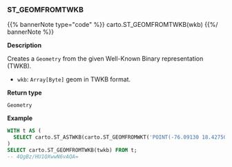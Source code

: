 ### ST_GEOMFROMTWKB

{{% bannerNote type="code" %}}
carto.ST_GEOMFROMTWKB(wkb)
{{%/ bannerNote %}}

**Description**

Creates a `Geometry` from the given Well-Known Binary representation (TWKB).

* `wkb`: `Array[Byte]` geom in TWKB format.

**Return type**

`Geometry`

**Example**

```sql
WITH t AS (
  SELECT carto.ST_ASTWKB(carto.ST_GEOMFROMWKT('POINT(-76.09130 18.42750)')) AS twkb
)
SELECT carto.ST_GEOMFROMTWKB(twkb) FROM t;
-- 4QgBz/HU1QXwwN6vAQA=
```
